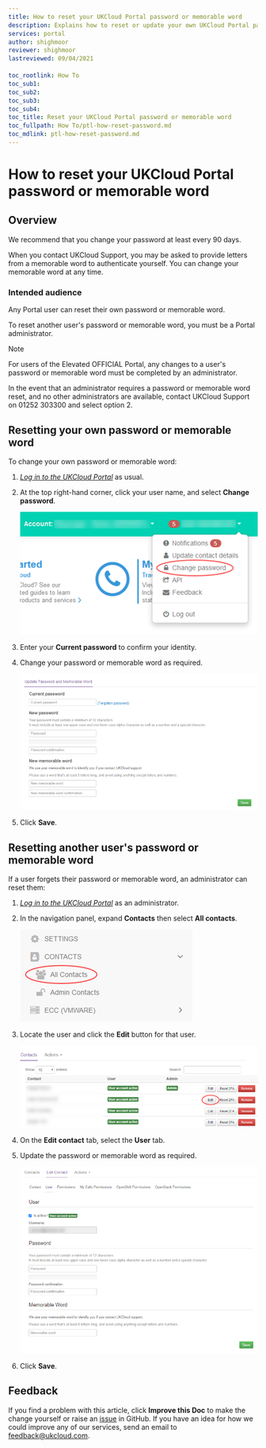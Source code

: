 ```yaml
---
title: How to reset your UKCloud Portal password or memorable word
description: Explains how to reset or update your own UKCloud Portal password or memorable word or another user's
services: portal
author: shighmoor
reviewer: shighmoor
lastreviewed: 09/04/2021

toc_rootlink: How To
toc_sub1:
toc_sub2:
toc_sub3:
toc_sub4:
toc_title: Reset your UKCloud Portal password or memorable word
toc_fullpath: How To/ptl-how-reset-password.md
toc_mdlink: ptl-how-reset-password.md
---
```


# How to reset your UKCloud Portal password or memorable word

## Overview

We recommend that you change your password at least every 90 days.

When you contact UKCloud Support, you may be asked to provide letters from a memorable word to authenticate yourself. You can change your memorable word at any time.

### Intended audience

Any Portal user can reset their own password or memorable word.

To reset another user's password or memorable word, you must be a Portal administrator.

> [!NOTE]
> For users of the Elevated OFFICIAL Portal, any changes to a user's password or memorable word must be completed by an administrator.

In the event that an administrator requires a password or memorable word reset, and no other administrators are available, contact UKCloud Support on 01252 303300 and select option 2.

## Resetting your own password or memorable word

To change your own password or memorable word:

1. [*Log in to the UKCloud Portal*](ptl-gs.html#logging-in-to-the-ukcloud-portal) as usual.

2. At the top right-hand corner, click your user name, and select **Change password**.

   ![Change password menu option](images/ptl-mnu-change-password.png)

3. Enter your **Current password** to confirm your identity.

4. Change your password or memorable word as required.

   ![Update Password and Memorable Word](images/ptl-update-password.png)

5. Click **Save**.

## Resetting another user's password or memorable word

If a user forgets their password or memorable word, an administrator can reset them:

1. [*Log in to the UKCloud Portal*](ptl-gs.html#logging-in-to-the-ukcloud-portal) as an administrator.

2. In the navigation panel, expand **Contacts** then select **All contacts**.

   ![All contacts menu option](images/ptl-mnu-all-contacts.png)

3. Locate the user and click the **Edit** button for that user.

   ![Edit contact button](images/ptl-contact-btn-edit.png)

4. On the **Edit contact** tab, select the **User** tab.

5. Update the password or memorable word as required.

   ![Edit user](images/ptl-update-user-password.png)

6. Click **Save**.

## Feedback

If you find a problem with this article, click **Improve this Doc** to make the change yourself or raise an [issue](https://github.com/UKCloud/documentation/issues) in GitHub. If you have an idea for how we could improve any of our services, send an email to <feedback@ukcloud.com>.
